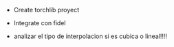 



- Create torchlib proyect 
- Integrate con fidel

- analizar el tipo de interpolacion si es cubica o lineal!!!!